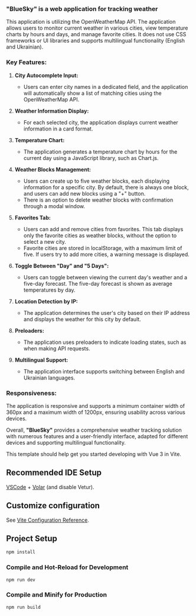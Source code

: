 

### **"BlueSky"** is a web application for tracking weather

This application is utilizing the OpenWeatherMap API. The application allows users to monitor current weather in various cities, view temperature charts by hours and days, and manage favorite cities. It does not use CSS frameworks or UI libraries and supports multilingual functionality (English and Ukrainian).

### Key Features:

1. **City Autocomplete Input:**
   - Users can enter city names in a dedicated field, and the application will automatically show a list of matching cities using the OpenWeatherMap API.

2. **Weather Information Display:**
   - For each selected city, the application displays current weather information in a card format.

3. **Temperature Chart:**
   - The application generates a temperature chart by hours for the current day using a JavaScript library, such as Chart.js.

4. **Weather Blocks Management:**
   - Users can create up to five weather blocks, each displaying information for a specific city. By default, there is always one block, and users can add new blocks using a "+" button.
   - There is an option to delete weather blocks with confirmation through a modal window.

5. **Favorites Tab:**
   - Users can add and remove cities from favorites. This tab displays only the favorite cities as weather blocks, without the option to select a new city.
   - Favorite cities are stored in localStorage, with a maximum limit of five. If users try to add more cities, a warning message is displayed.

6. **Toggle Between "Day" and "5 Days":**
   - Users can toggle between viewing the current day's weather and a five-day forecast. The five-day forecast is shown as average temperatures by day.

7. **Location Detection by IP:**
   - The application determines the user's city based on their IP address and displays the weather for this city by default.

8. **Preloaders:**
   - The application uses preloaders to indicate loading states, such as when making API requests.

9. **Multilingual Support:**
   - The application interface supports switching between English and Ukrainian languages.

### Responsiveness:

The application is responsive and supports a minimum container width of 360px and a maximum width of 1200px, ensuring usability across various devices.

Overall, **"BlueSky"** provides a comprehensive weather tracking solution with numerous features and a user-friendly interface, adapted for different devices and supporting multilingual functionality.






This template should help get you started developing with Vue 3 in Vite.

## Recommended IDE Setup

[VSCode](https://code.visualstudio.com/) + [Volar](https://marketplace.visualstudio.com/items?itemName=Vue.volar) (and disable Vetur).

## Customize configuration

See [Vite Configuration Reference](https://vitejs.dev/config/).

## Project Setup

```sh
npm install
```

### Compile and Hot-Reload for Development

```sh
npm run dev
```

### Compile and Minify for Production

```sh
npm run build
```
